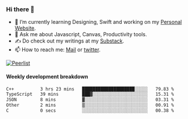 ### Hi there 👋

- 🌱 I’m currently learning Designing, Swift and working on my [Personal Website](https://kvaishak.com/).
- 💬 Ask me about Javascript, Canvas,  Productivity tools. 
- :writing_hand: Do check out my writings at my [Substack](https://kvaishak.substack.com/).
- 📫 How to reach me: [Mail](mailto:vaishak.kaippanchery@gmail.com) or [twitter](https://twitter.com/kvaishack).

[![Peerlist](https://github-readme-badge.peerlist.io/api/vaishak)](https://peerlist.io/vaishak)

#### Weekly development breakdown

<!--START_SECTION:waka-->

```txt
C++          3 hrs 23 mins   ████████████████████░░░░░   79.83 %
TypeScript   39 mins         ███▓░░░░░░░░░░░░░░░░░░░░░   15.31 %
JSON         8 mins          ▓░░░░░░░░░░░░░░░░░░░░░░░░   03.31 %
Other        2 mins          ▒░░░░░░░░░░░░░░░░░░░░░░░░   00.91 %
C            0 secs          ░░░░░░░░░░░░░░░░░░░░░░░░░   00.38 %
```

<!--END_SECTION:waka-->
